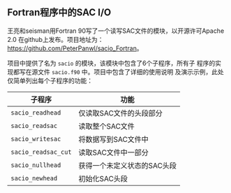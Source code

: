 ## Fortran程序中的SAC I/O

王亮和seisman用Fortran 90写了一个读写SAC文件的模块，以开源许可Apache 2.0
在github上发布。项目地址为：<https://github.com/PeterPanwl/sacio_Fortran>。

项目中提供了名为 `sacio` 的模块，该模块中包含了6个子程序，所有子
程序的实现都写在源文件 `sacio.f90` 中。项目中包含了详细的使用说明
及演示示例，此处仅简单列出每个子程序的功能：

子程序               | 功能
---------------------|-----------------------------
`sacio_readhead`     | 仅读取SAC文件的头段部分
`sacio_readsac`      | 读取整个SAC文件
`sacio_writesac`     | 将数据写到SAC文件中
`sacio_readsac_cut`  | 读取SAC文件中一部分
`sacio_nullhead`     | 获得一个未定义状态的SAC头段
`sacio_newhead`      | 初始化SAC头段
